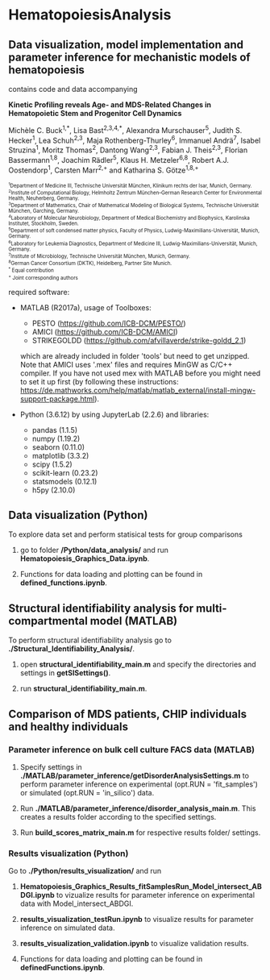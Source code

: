 # HematopoiesisAnalysis
## Data visualization, model implementation and parameter inference for mechanistic models of hematopoiesis
contains code and data accompanying

<strong>Kinetic Profiling reveals Age- and MDS-Related Changes in Hematopoietic Stem and Progenitor Cell Dynamics</strong> 

Michèle C. Buck<sup>1,\*</sup>, Lisa Bast<sup>2,3,4,\*</sup>, Alexandra Murschauser<sup>5</sup>, Judith S. Hecker<sup>1</sup>, Lea Schuh<sup>2,3</sup>,  Maja Rothenberg-Thurley<sup>6</sup>, Immanuel Andrä<sup>7</sup>, Isabel Struzina<sup>1</sup>, Moritz Thomas<sup>2</sup>, Dantong Wang<sup>2,3</sup>, Fabian J. Theis<sup>2,3</sup>, Florian Bassermann<sup>1,8</sup>, Joachim Rädler<sup>5</sup>, Klaus H. Metzeler<sup>6,8</sup>, Robert A.J. Oostendorp<sup>1</sup>, Carsten Marr<sup>2,+</sup> and Katharina S. Götze<sup>1,8,+</sup>

<sub><sup>
<sup>1</sup>Department of Medicine III, Technische Universität München, Klinikum rechts der Isar, Munich, Germany. <br>
<sup>2</sup>Institute of Computational Biology, Helmholtz Zentrum München–German Research Center for Environmental Health, Neuherberg, Germany. <br>
<sup>3</sup>Department of Mathematics, Chair of Mathematical Modeling of Biological Systems, Technische Universität München, Garching, Germany. <br>
<sup>4</sup>Laboratory of Molecular Neurobiology, Department of Medical Biochemistry and Biophysics, Karolinska Institutet, Stockholm, Sweden.<br>
<sup>5</sup>Department of soft condensed matter physics, Faculty of Physics, Ludwig-Maximilians-Universität, Munich, Germany. <br>
<sup>6</sup>Laboratory for Leukemia Diagnostics, Department of Medicine III, Ludwig-Maximilians-Universität, Munich, Germany. <br>
<sup>7</sup>Institute of Microbiology, Technische Universität München, Munich, Germany. <br>
<sup>8</sup>German Cancer Consortium (DKTK), Heidelberg, Partner Site Munich. <br>
<sup>*</sup> Equal contribution <br>
<sup>+</sup> Joint corresponding authors <br>
</sup></sub>

 required software: 
- MATLAB (R2017a), usage of Toolboxes:
  - PESTO (https://github.com/ICB-DCM/PESTO/)
  - AMICI (https://github.com/ICB-DCM/AMICI) 
  - STRIKEGOLDD (https://github.com/afvillaverde/strike-goldd_2.1)
 
  which are already included in folder 'tools' but need to get unzipped. Note that AMICI uses '.mex' files and requires MinGW as C/C++ compiler.   If you have not used mex with MATLAB before you might need to set it up first (by following these instructions: https://de.mathworks.com/help/matlab/matlab_external/install-mingw-support-package.html).
  
- Python (3.6.12) by using JupyterLab (2.2.6) and libraries:
  - pandas (1.1.5)
  - numpy (1.19.2)
  - seaborn (0.11.0)
  - matplotlib (3.3.2)
  - scipy (1.5.2)
  - scikit-learn (0.23.2)
  - statsmodels (0.12.1)
  - h5py (2.10.0)

<h2>Data visualization (Python)</h2> 
To explore data set and perform statisical tests for group comparisons 

  1. go to folder <strong>/Python/data_analysis/</strong> and run <strong>Hematopoiesis_Graphics_Data.ipynb</strong>.
  
  2. Functions for data loading and plotting can be found in <strong>defined_functions.ipynb</strong>.
  

<h2>Structural identifiability analysis for multi-compartmental model (MATLAB)</h2>
To perform structural identifiability analysis go to <strong>./Structural_Identifiability_Analysis/</strong>.

  1. open <strong>structural_identifiability_main.m</strong> and specify the directories and settings in <strong>getSISettings()</strong>.
    
  2. run <strong>structural_identifiability_main.m</strong>.
  
    
<h2>Comparison of MDS patients, CHIP individuals and healthy individuals</h2> 

<h3>Parameter inference on bulk cell culture FACS data (MATLAB)</h3>
    
  1. Specify settings in <strong>./MATLAB/parameter_inference/getDisorderAnalysisSettings.m</strong> to perform parameter inference on experimental (opt.RUN = 'fit_samples') or simulated (opt.RUN = 'in_silico') data.

  2. Run <strong>./MATLAB/parameter_inference/disorder_analysis_main.m</strong>. This creates a results folder according to the specified settings.
    
  3. Run <strong>build_scores_matrix_main.m</strong> for respective results folder/ settings.

 
<h3>Results visualization (Python)</h3> 
Go to <strong>./Python/results_visualization/</strong> and run 

  1. <strong>Hematopoiesis_Graphics_Results_fitSamplesRun_Model_intersect_ABDGI.ipynb</strong> to vizualize results for parameter inference on experimental data with Model_intersect_ABDGI.
 
  3. <strong>results_visualization_testRun.ipynb</strong> to visualize results for parameter inference on simulated data.
 
  5. <strong>results_visualization_validation.ipynb</strong> to visualize validation results.
 
  6. Functions for data loading and plotting can be found in <strong>definedFunctions.ipynb</strong>.

